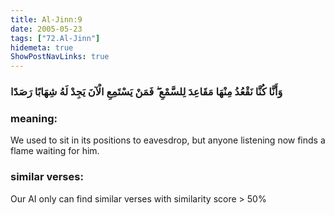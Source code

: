 ```yaml
---
title: Al-Jinn:9
date: 2005-05-23
tags: ["72.Al-Jinn"]
hidemeta: true 
ShowPostNavLinks: true 
---
```

### وَأَنَّا كُنَّا نَقْعُدُ مِنْهَا مَقَاعِدَ لِلسَّمْعِ ۖ فَمَنْ يَسْتَمِعِ الْآنَ يَجِدْ لَهُ شِهَابًا رَصَدًا
### meaning: 
We used to sit in its positions to eavesdrop, but anyone listening now finds a flame waiting for him.
### similar verses: 

Our AI only can find similar verses with similarity score > 50% 




